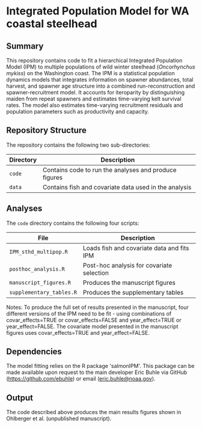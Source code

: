 # Integrated Population Model for WA coastal steelhead

## Summary
This repository contains code to fit a hierarchical Integrated Population Model (IPM) to multiple populations of wild winter steelhead (_Oncorhynchus mykiss_) on the Washington coast. The IPM is a statistical population dynamics models that integrates information on spawner abundances, total harvest, and spawner age structure into a combined run-reconstruction and spawner-recruitment model. It accounts for iteroparity by distinguishing maiden from repeat spawners and estimates time-varying kelt survival rates. The model also estimates time-varying recruitment residuals and population parameters such as productivity and capacity.

## Repository Structure 
The repository contains the following two sub-directories:

| Directory   | Description                                           |
| ----------- | ----------------------------------------------------- |
| `code`      | Contains code to run the analyses and produce figures |
| `data`      | Contains fish and covariate data used in the analysis |

## Analyses
The `code` directory contains the following four scripts:

| File                    | Description                               |
| ----------------------- | ----------------------------------------- |
| `IPM_sthd_multipop.R`   | Loads fish and covariate data and fits IPM|
| `posthoc_analysis.R`    | Post-hoc analysis for covariate selection |
| `manuscript_figures.R`  | Produces the manuscript figures           |
| `supplementary_tables.R`| Produces the supplementary tables         |

Notes: To produce the full set of results presented in the manuscript, four different versions of the IPM need to be fit - using combinations of covar_effects=TRUE or covar_effects=FALSE and year_effect=TRUE or year_effect=FALSE. The covariate model presented in the manuscript figures uses covar_effects=TRUE and year_effect=FALSE.

## Dependencies
The model fitting relies on the R package 'salmonIPM'. This package can be made available upon request to the main developer Eric Buhle via GitHub (https://github.com/ebuhle) or email (<eric.buhle@noaa.gov>).

## Output
The code described above produces the main results figures shown in Ohlberger et al. (unpublished manuscript).
